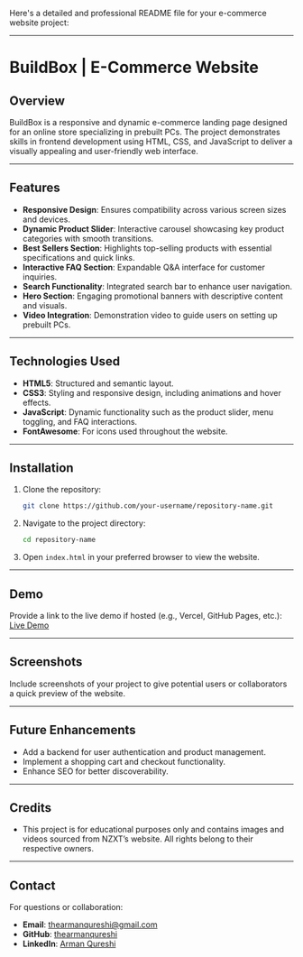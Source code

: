 Here's a detailed and professional README file for your e-commerce website project:

---

# BuildBox | E-Commerce Website

## Overview  
BuildBox is a responsive and dynamic e-commerce landing page designed for an online store specializing in prebuilt PCs. The project demonstrates skills in frontend development using HTML, CSS, and JavaScript to deliver a visually appealing and user-friendly web interface.

---

## Features  
- **Responsive Design**: Ensures compatibility across various screen sizes and devices.  
- **Dynamic Product Slider**: Interactive carousel showcasing key product categories with smooth transitions.  
- **Best Sellers Section**: Highlights top-selling products with essential specifications and quick links.  
- **Interactive FAQ Section**: Expandable Q&A interface for customer inquiries.  
- **Search Functionality**: Integrated search bar to enhance user navigation.  
- **Hero Section**: Engaging promotional banners with descriptive content and visuals.  
- **Video Integration**: Demonstration video to guide users on setting up prebuilt PCs.  

---

## Technologies Used  
- **HTML5**: Structured and semantic layout.  
- **CSS3**: Styling and responsive design, including animations and hover effects.  
- **JavaScript**: Dynamic functionality such as the product slider, menu toggling, and FAQ interactions.  
- **FontAwesome**: For icons used throughout the website.  

---

## Installation  
1. Clone the repository:  
   ```bash
   git clone https://github.com/your-username/repository-name.git
   ```
2. Navigate to the project directory:  
   ```bash
   cd repository-name
   ```
3. Open `index.html` in your preferred browser to view the website.

---

## Demo  
Provide a link to the live demo if hosted (e.g., Vercel, GitHub Pages, etc.):  
[Live Demo](#)

---

## Screenshots  
Include screenshots of your project to give potential users or collaborators a quick preview of the website.

---

## Future Enhancements  
- Add a backend for user authentication and product management.  
- Implement a shopping cart and checkout functionality.  
- Enhance SEO for better discoverability.  

---

## Credits  
- This project is for educational purposes only and contains images and videos sourced from NZXT’s website. All rights belong to their respective owners.

---

## Contact  
For questions or collaboration:  
- **Email**: [thearmanqureshi@gmail.com](mailto:thearmanqureshi@gmail.com)  
- **GitHub**: [thearmanqureshi](https://github.com/thearmanqureshi)  
- **LinkedIn**: [Arman Qureshi](https://www.linkedin.com/in/thearmanqureshi/)  
